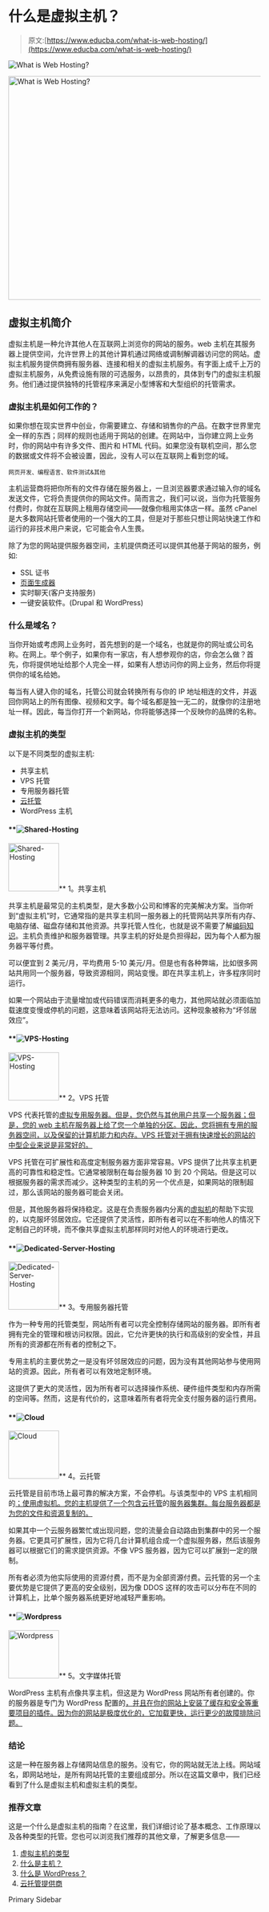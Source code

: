 # 什么是虚拟主机？

> 原文:[https://www.educba.com/what-is-web-hosting/](https://www.educba.com/what-is-web-hosting/)

![What is Web Hosting?](../Images/8b9d1bb78d1790f9239a584192b95e92.png)

<noscript><img class="alignnone size-full wp-image-203591" src="../Images/8b9d1bb78d1790f9239a584192b95e92.png" alt="What is Web Hosting?" width="900" height="446" data-original-src="https://cdn.educba.com/academy/wp-content/uploads/2019/07/What-is-Web-Hosting.png"/></noscript>

## 虚拟主机简介

虚拟主机是一种允许其他人在互联网上浏览你的网站的服务。web 主机在其服务器上提供空间，允许世界上的其他计算机通过网络或调制解调器访问您的网站。虚拟主机服务提供商拥有服务器、连接和相关的虚拟主机服务。有字面上成千上万的虚拟主机服务，从免费设施有限的可选服务，以昂贵的，具体到专门的虚拟主机服务。他们通过提供独特的托管程序来满足小型博客和大型组织的托管需求。

### 虚拟主机是如何工作的？

如果你想在现实世界中创业，你需要建立、存储和销售你的产品。在数字世界里完全一样的东西；同样的规则也适用于网站的创建。在网站中，当你建立网上业务时，你的网站中有许多文件、图片和 HTML 代码。如果您没有联机空间，那么您的数据或文件将不会被设置，因此，没有人可以在互联网上看到您的域。

<small>网页开发、编程语言、软件测试&其他</small>

主机运营商将把你所有的文件存储在服务器上，一旦浏览器要求通过输入你的域名发送文件，它将负责提供你的网站文件。简而言之，我们可以说，当你为托管服务付费时，你就在互联网上租用存储空间——就像你租用实体店一样。虽然 cPanel 是大多数网站托管者使用的一个强大的工具，但是对于那些只想让网站快速工作和运行的非技术用户来说，它可能会令人生畏。

除了为您的网站提供服务器空间，主机提供商还可以提供其他基于网站的服务，例如:

*   SSL 证书
*   [页面生成器](https://www.educba.com/online-website-builder/)
*   实时聊天(客户支持服务)
*   一键安装软件。(Drupal 和 WordPress)

### 什么是域名？

当你开始或考虑网上业务时，首先想到的是一个域名，也就是你的网址或公司名称。在网上。举个例子，如果你有一家店，有人想参观你的店，你会怎么做？首先，你将提供地址给那个人完全一样，如果有人想访问你的网上业务，然后你将提供你的域名给她。

每当有人键入你的域名，托管公司就会转换所有与你的 IP 地址相连的文件，并返回你网站上的所有图像、视频和文字。每个域名都是独一无二的，就像你的注册地址一样。因此，每当你打开一个新网站，你将能够选择一个反映你的品牌的名称。

### 虚拟主机的类型

以下是不同类型的虚拟主机:

*   共享主机
*   VPS 托管
*   专用服务器托管
*   [云托管](https://www.educba.com/what-is-cloud-hosting/)
*   WordPress 主机

#### **![Shared-Hosting](../Images/90fbe52d417a75fdb9b67c30a4edc0e1.png)

<noscript><img class="wp-image-187283 size-full alignleft" src="../Images/90fbe52d417a75fdb9b67c30a4edc0e1.png" alt="Shared-Hosting" width="101" height="96" data-original-src="https://cdn.educba.com/academy/wp-content/uploads/2019/07/Shared-Hosting.jpg"/></noscript>** 1。共享主机

共享主机是最常见的主机类型，是大多数小公司和博客的完美解决方案。当你听到“虚拟主机”时，它通常指的是共享主机同一服务器上的托管网站共享所有内存、电脑存储、磁盘存储和其他资源。共享托管人性化，也就是说不需要了解[编码知识](https://www.educba.com/what-is-coding/)。主机负责维护和服务器管理。共享主机的好处是负担得起，因为每个人都为服务器平等付费。

可以便宜到 2 美元/月，平均费用 5-10 美元/月。但是也有各种弊端，比如很多网站共用同一个服务器，导致资源相同，网站变慢。即在共享主机上，许多程序同时运行。

如果一个网站由于流量增加或代码错误而消耗更多的电力，其他网站就必须面临加载速度变慢或停机的问题，这意味着该网站将无法访问。这种现象被称为“坏邻居效应”。

#### **![VPS-Hosting](../Images/6f359fcc26cdd877ec71c6233b5a4dd2.png)

<noscript><img class="wp-image-187302 size-full alignleft" src="../Images/6f359fcc26cdd877ec71c6233b5a4dd2.png" alt="VPS-Hosting" width="101" height="96" data-original-src="https://cdn.educba.com/academy/wp-content/uploads/2019/07/VPS-Hosting.jpg"/></noscript>** 2。VPS 托管

VPS 代表托管的[虚拟专用服务器。但是，您仍然与其他用户共享一个服务器；但是，您的 web 主机在服务器上给了您一个单独的分区。因此，您将拥有专用的服务器空间，以及保留的计算机能力和内存。VPS 托管对于拥有快速增长的网站的中型企业来说是非常好的。](https://www.educba.com/what-is-vps-hosting/)

VPS 托管在可扩展性和高度定制服务器方面非常容易。VPS 提供了比共享主机更高的可靠性和稳定性。它通常被限制在每台服务器 10 到 20 个网站。但是这可以根据服务器的需求而减少。这种类型的主机的另一个优点是，如果网站的限制超过，那么该网站的服务器可能会关闭。

但是，其他服务器将保持稳定。这是在负责服务器内分离的[虚拟机](https://www.educba.com/what-is-virtual-machine/)的帮助下实现的，以克服坏邻居效应。它还提供了灵活性，即所有者可以在不影响他人的情况下定制自己的环境，而不像共享虚拟主机那样同时对他人的环境进行更改。

#### **![Dedicated-Server-Hosting](../Images/5d7dfbd5457775a57b7f8dfbf15e82eb.png)

<noscript><img class="size-full wp-image-187304 alignleft" src="../Images/5d7dfbd5457775a57b7f8dfbf15e82eb.png" alt="Dedicated-Server-Hosting" width="101" height="96" data-original-src="https://cdn.educba.com/academy/wp-content/uploads/2019/07/Dedicated-Server-Hosting.jpg"/></noscript>** 3。专用服务器托管

作为一种专用的托管类型，网站所有者可以完全控制存储网站的服务器。即所有者拥有完全的管理和根访问权限。因此，它允许更快的执行和高级别的安全性，并且所有的资源都在所有者的控制之下。

专用主机的主要优势之一是没有坏邻居效应的问题，因为没有其他网站参与使用网站的资源。因此，所有者可以有效地定制环境。

这提供了更大的灵活性，因为所有者可以选择操作系统、硬件组件类型和内存所需的空间等。然而，这是有代价的，这意味着所有者将完全支付服务器的运行费用。

#### **![Cloud](../Images/ff802eb05db1e3f78092a7d2c4acd8a1.png)

<noscript><img class="alignleft wp-image-187305 size-full" src="../Images/ff802eb05db1e3f78092a7d2c4acd8a1.png" alt="Cloud" width="101" height="96" data-original-src="https://cdn.educba.com/academy/wp-content/uploads/2019/07/Cloud-Hosting.jpg"/></noscript>** 4。云托管

云托管是目前市场上最可靠的解决方案，不会停机。与该类型中的 VPS 主机相同的[；使用虚拟机。您的主机提供了一个包含云托管](https://www.educba.com/what-is-vps-hosting/)的[服务器集群。每台服务器都是为您的文件和资源复制的。](https://www.educba.com/web-hosting-vs-cloud-hosting/)

如果其中一个云服务器繁忙或出现问题，您的流量会自动路由到集群中的另一个服务器。它更具可扩展性，因为它将几台计算机组合成一个虚拟服务器，然后该服务器可以根据它们的需求提供资源。不像 VPS 服务器，因为它可以扩展到一定的限制。

所有者必须为他实际使用的资源付费，而不是为全部资源付费。云托管的另一个主要优势是它提供了更高的安全级别，因为像 DDOS 这样的攻击可以分布在不同的计算机上，比单个服务器系统更好地减轻严重影响。

#### **![Wordpress](../Images/5e3585a17a364c208607e64779375afa.png)

<noscript><img class="alignleft wp-image-187307 size-full" src="../Images/5e3585a17a364c208607e64779375afa.png" alt="Wordpress" width="101" height="96" data-original-src="https://cdn.educba.com/academy/wp-content/uploads/2019/07/Wordpress-hosting.jpg"/></noscript>** 5。文字媒体托管

WordPress 主机有点像共享主机，但这是为 WordPress 网站所有者创建的。你的服务器是专门为 WordPress 配置的[，并且在你的网站上安装了缓存和安全等重要项目的插件。因为你的网站是极度优化的，它加载更快，运行更少的故障排除问题。](https://www.educba.com/what-is-wordpress/)

### 结论

这是一种在服务器上存储网站信息的服务。没有它，你的网站就无法上线。网站域名，即网站地址，是所有网站托管的主要组成部分。所以在这篇文章中，我们已经看到了什么是虚拟主机和虚拟主机的类型。

### 推荐文章

这是一个什么是虚拟主机的指南？在这里，我们详细讨论了基本概念、工作原理以及各种类型的托管。您也可以浏览我们推荐的其他文章，了解更多信息——

1.  [虚拟主机的类型](https://www.educba.com/types-of-web-hosting/)
2.  [什么是主机？](https://www.educba.com/what-is-hosting/)
3.  [什么是 WordPress？](https://www.educba.com/what-is-wordpress/)
4.  [云托管提供商](https://www.educba.com/cloud-hosting-providers/)

<footer class="entry-footer">

<aside class="sidebar sidebar-primary widget-area" role="complementary" aria-label="Primary Sidebar">Primary Sidebar</aside>

</footer>